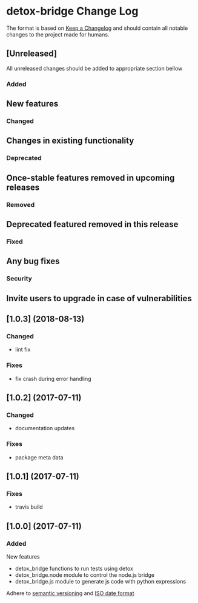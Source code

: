 # detox-bridge Change Log

The format is based on [Keep a Changelog](http://keepachangelog.com/)
and should contain all notable changes to the project made for humans.

## [Unreleased]

All unreleased changes should be added to appropriate section bellow

### Added
New features
- 

### Changed
Changes in existing functionality
- 

### Deprecated
Once-stable features removed in upcoming releases
- 

### Removed
Deprecated featured removed in this release
- 

### Fixed
Any bug fixes
- 

### Security
Invite users to upgrade in case of vulnerabilities
- 

## [1.0.3] (2018-08-13)

### Changed

- lint fix

### Fixes

- fix crash during error handling

## [1.0.2] (2017-07-11)

### Changed

- documentation updates

### Fixes

- package meta data

## [1.0.1] (2017-07-11)

### Fixes

- travis build

## [1.0.0] (2017-07-11)

### Added
New features

- detox_bridge functions to run tests using detox
- detox_bridge.node module to control the node.js bridge
- detox_bridge.js module to generate js code with python expressions

Adhere to [semantic versioning](http://semver.org/) and [ISO date format](http://www.iso.org/iso/home/standards/iso8601.htm)
